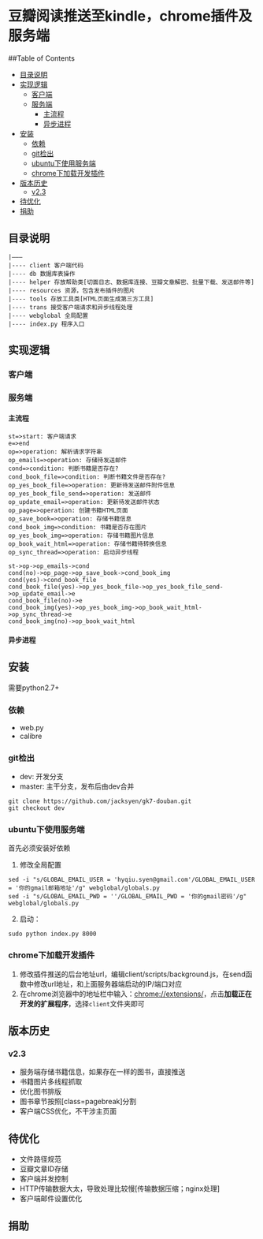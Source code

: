 # 豆瓣阅读推送至kindle，chrome插件及服务端

##Table of Contents

- [目录说明](#目录说明)
- [实现逻辑](#实现逻辑)
  - [客户端](#客户端)
  - [服务端](#服务端)
    - [主流程](#主流程)
    - [异步进程](#异步进程)
- [安装](#安装)
  - [依赖](#依赖)
  - [git检出](#git检出)
  - [ubuntu下使用服务端](#ubuntu下使用服务端)
  - [chrome下加载开发插件](#chrome下加载开发插件)
- [版本历史](#版本历史)
  - [v2.3](#v2.3)
- [待优化](#待优化)
- [捐助](#捐助)


## 目录说明 ##
```
|———
|---- client 客户端代码
|---- db 数据库表操作
|---- helper 存放帮助类[切面日志、数据库连接、豆瓣文章解密、批量下载、发送邮件等]
|---- resources 资源，包含发布插件的图片
|---- tools 存放工具类[HTML页面生成第三方工具]
|---- trans 接受客户端请求和异步线程处理
|---- webglobal 全局配置
|---- index.py 程序入口
```

## 实现逻辑 ##

### 客户端 ###

### 服务端 ###

#### 主流程 ####
```flow
st=>start: 客户端请求
e=>end
op=>operation: 解析请求字符串
op_emails=>operation: 存储待发送邮件
cond=>condition: 判断书籍是否存在?
cond_book_file=>condition: 判断书籍文件是否存在?
op_yes_book_file=>operation: 更新待发送邮件附件信息
op_yes_book_file_send=>operation: 发送邮件
op_update_email=>operation: 更新待发送邮件状态
op_page=>operation: 创建书籍HTML页面
op_save_book=>operation: 存储书籍信息
cond_book_img=>condition: 书籍是否存在图片
op_yes_book_img=>operation: 存储书籍图片信息
op_book_wait_html=>operation: 存储书籍待转换信息
op_sync_thread=>operation: 启动异步线程

st->op->op_emails->cond
cond(no)->op_page->op_save_book->cond_book_img
cond(yes)->cond_book_file
cond_book_file(yes)->op_yes_book_file->op_yes_book_file_send->op_update_email->e
cond_book_file(no)->e
cond_book_img(yes)->op_yes_book_img->op_book_wait_html->op_sync_thread->e
cond_book_img(no)->op_book_wait_html
```

#### 异步进程 ####

## 安装 ##
需要python2.7+

### 依赖 ###
+ web.py
+ calibre

### git检出 ###
+ dev: 开发分支
+ master: 主干分支，发布后由dev合并
```
git clone https://github.com/jacksyen/gk7-douban.git
git checkout dev
```

### ubuntu下使用服务端 ###
首先必须安装好依赖
1. 修改全局配置
```
sed -i "s/GLOBAL_EMAIL_USER = 'hyqiu.syen@gmail.com'/GLOBAL_EMAIL_USER = '你的gmail邮箱地址'/g" webglobal/globals.py
sed -i "s/GLOBAL_EMAIL_PWD = ''/GLOBAL_EMAIL_PWD = '你的gmail密码'/g" webglobal/globals.py
```
2. 启动：
```
sudo python index.py 8000
```

### chrome下加载开发插件 ###

1. 修改插件推送的后台地址url，编辑client/scripts/background.js，在send函数中修改url地址，和上面服务器端启动的IP/端口对应
2. 在chrome浏览器中的地址栏中输入：[chrome://extensions/](chrome://extensions/)，点击**加载正在开发的扩展程序**，选择`client`文件夹即可

## 版本历史 ##

### v2.3 ###
+ 服务端存储书籍信息，如果存在一样的图书，直接推送
+ 书籍图片多线程抓取
+ 优化图书排版
+ 图书章节按照[class=pagebreak]分割
+ 客户端CSS优化，不干涉主页面

## 待优化 ##
+ 文件路径规范
+ 豆瓣文章ID存储
+ 客户端并发控制
+ HTTP传输数据大太，导致处理比较慢[传输数据压缩；nginx处理]
+ 客户端邮件设置优化

## 捐助 ##
